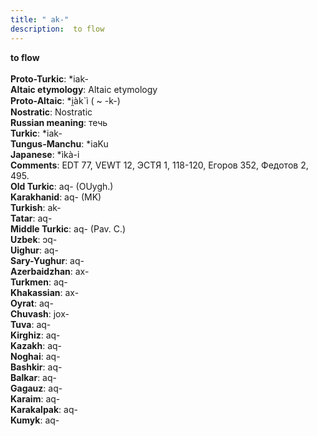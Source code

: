 ```yaml
---
title: " ak-"
description:  to flow
---
```

<p data-pagefind-weight="0.5">
<strong> to flow</strong><br><br>
<strong>Proto-Turkic</strong>:  *iak-<br>
<strong>Altaic etymology</strong>:  Altaic etymology<br>
<strong> Proto-Altaic</strong>:  *i̯àk`ì ( ~ -k-)<br>
<strong>Nostratic</strong>:  Nostratic<br>
<strong>Russian meaning</strong>:  течь<br>
<strong>Turkic</strong>:  *iak-<br>
<strong>Tungus-Manchu</strong>:  *iaKu<br>
<strong>Japanese</strong>:  *ìkà-i<br>
<strong>Comments</strong>:  EDT 77, VEWT 12, ЭСТЯ 1, 118-120, Егоров 352, Федотов 2, 495.<br>
<strong>Old Turkic</strong>:  aq- (OUygh.)<br>
<strong>Karakhanid</strong>:  aq- (MK)<br>
<strong>Turkish</strong>:  ak-<br>
<strong>Tatar</strong>:  aq-<br>
<strong>Middle Turkic</strong>:  aq- (Pav. C.)<br>
<strong>Uzbek</strong>:  ɔq-<br>
<strong>Uighur</strong>:  aq-<br>
<strong>Sary-Yughur</strong>:  aq-<br>
<strong>Azerbaidzhan</strong>:  ax-<br>
<strong>Turkmen</strong>:  aq-<br>
<strong>Khakassian</strong>:  ax-<br>
<strong>Oyrat</strong>:  aq-<br>
<strong>Chuvash</strong>:  jox-<br>
<strong>Tuva</strong>:  aq-<br>
<strong>Kirghiz</strong>:  aq-<br>
<strong>Kazakh</strong>:  aq-<br>
<strong>Noghai</strong>:  aq-<br>
<strong>Bashkir</strong>:  aq-<br>
<strong>Balkar</strong>:  aq-<br>
<strong>Gagauz</strong>:  aq-<br>
<strong>Karaim</strong>:  aq-<br>
<strong>Karakalpak</strong>:  aq-<br>
<strong>Kumyk</strong>:  aq-<br>

</p>
